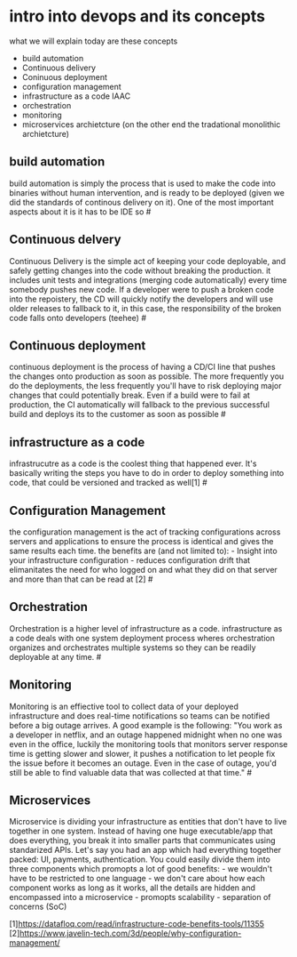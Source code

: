 # intro into devops and its concepts

what we will explain today are these concepts
- build automation
- Continuous delivery
- Coninuous deployment
- configuration management 
- infrastructure as a code IAAC
- orchestration
- monitoring 
- microservices  archietcture (on the other end the tradational monolithic archietcture)


<h2>build automation </h2>
build automation is simply the process that is used to make the code into binaries without human intervention, and is ready to be deployed (given we did the standards of continous delivery on it). One of the most important aspects about it
is it has to be IDE so 
#
<h2>Continuous delvery </h2>
Continuous Delivery is the simple act of keeping your code deployable, and safely getting changes into
the code without breaking the production. it includes unit tests and integrations (merging code automatically)
every time somebody pushes new code. If a developer were to push a broken code into the repoistery, the CD will
quickly notify the developers and will use older releases to fallback to it, in this case, the responsibility of
the broken code falls onto developers (teehee)
#
<h2> Continuous deployment </h2>
continuous deployment is the process of having a CD/CI line that pushes the changes onto production as soon
as possible. The more frequently you do the deployments, the less frequently you'll have to risk deploying major
changes that could potentially break. Even if a build were to fail at production, the CI automatically will fallback to the previous successful build and deploys its to the customer as soon as possible
#
<h2> infrastructure as a code </h2>
infrastrucutre as a code is the coolest thing that happened ever. It's basically writing the steps you have to 
do in order to deploy something into code, that could be versioned and tracked as well[1]
#
<h2> Configuration Management </h2>
the configuration management is the act of tracking configurations across servers and applications to ensure
the process is identical and gives the same results each time.
the benefits are (and not limited to):
- Insight into your infrastructure configuration
- reduces configuration drift that elimanitates the need for who logged on and what they did on that server
and more than that can be read at [2]
#
<h2> Orchestration </h2>
Orchestration is a higher level of infrastructure as a code. infrastructure as a code deals with one system
deployment process wheres orchestration organizes and orchestrates multiple systems so they can be readily 
deployable at any time. 
#
<h2> Monitoring </h2>
Monitoring is an effiective tool to collect data of your deployed infrastructure and does real-time notifications so teams can be notified before a big outage arrives. A good example is the following:
"You work as a developer in netflix, and an outage happened midnight when no one was even in the office,
luckily the monitoring tools that monitors server response time is getting slower and slower, it pushes a 
notification to let people fix the issue before it becomes an outage. Even in the case of outage, you'd still
be able to find valuable data that was collected at that time."
#
<h2> Microservices </h2>
Microservice is dividing your infrastructure as entities that don't have to live together in one system.
Instead of having one huge executable/app that does everything, you break it into smaller parts that
communicates using standarized APIs.
Let's say you had an app which had everything together packed: UI, payments, authentication.
You could easily divide them into three components which promopts a lot of good benefits:
- we wouldn't have to be restricted to one language
- we don't care about how each component works as long as it works, all the details are hidden 
  and encompassed   into a microservice 
- promopts scalability
- separation of concerns (SoC)



[1]https://datafloq.com/read/infrastructure-code-benefits-tools/11355
[2]https://www.javelin-tech.com/3d/people/why-configuration-management/